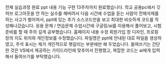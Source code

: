 전체 실습과정 완료 ppt 내용 기능 구현 13주차까지 완료했습니다. 학교 공용pc에서 깃 허브 로그아웃을 안 하는 실수를 해버려서 다음 시간에 수업을 듣는 사람이 전체삭제를 하는 사고가 벌어져서, ppt에 있는 추가 소스코드만을 보고 최대한 비슷하게 코드를 작성해나갔습니다.
응용 문제 / 연습문제 수업시간에 구글링/ai를 이용해서 풀어보고, 시험 준비를 할 때 주의 깊게 공부했습니다.
홈페이지 내용 수정 회원가입 창 디자인, 프로핑 창의 지도 위치와 개인정보를 수정했습니다.
파일명은 ppt에 안내된 대로 파일을 생성하였고, 주석 표시는 제가 개인적으로 햇갈리는 부분에만 해 두었습니다. 들여쓰기는 간단한 것은 VS에서 제공하는 가이드라인에 맞추어서 진행했고, 복잡한 코드는 ai에게 입력해서 들여쓰기를 부탁했습니다.
